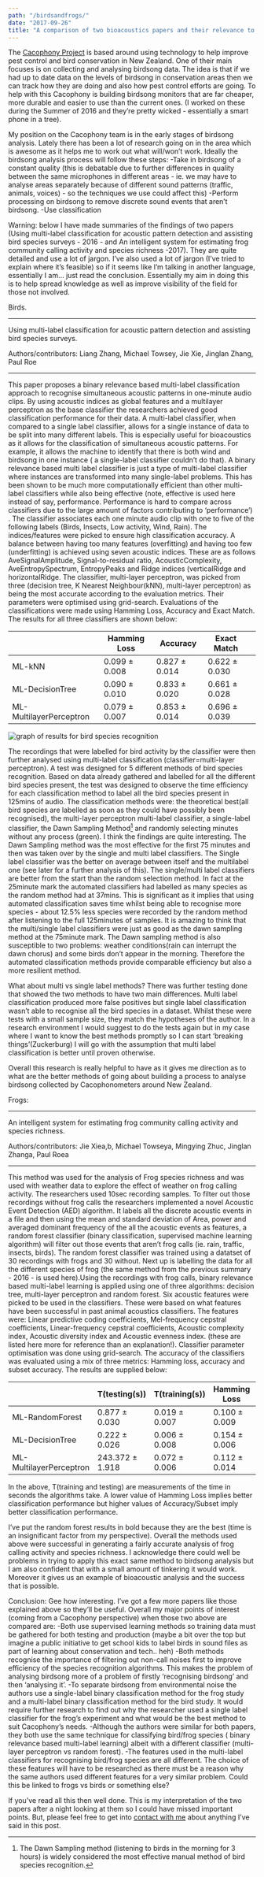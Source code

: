 ```yaml
---
path: "/birdsandfrogs/"
date: "2017-09-26"
title: "A comparison of two bioacoustics papers and their relevance to Cacophony."
---
```


The [Cacophony Project](https://cacophony.org.nz/) is based around using technology to help improve pest control and bird conservation in New Zealand. One of their main focuses is on collecting and analysing birdsong data. The idea is that if we had up to date data on the levels of birdsong in conservation areas then we can track how they are doing and also how pest control efforts are going. To help with this Cacophony is building birdsong monitors that are far cheaper, more durable and easier to use than the current ones. (I worked on these during the Summer of 2016 and they’re pretty wicked - essentially a smart phone in a tree).

My position on the Cacophony team is in the early stages of birdsong analysis. Lately there has been a lot of research going on in the area which is awesome as it helps me to work out what will/won’t work.
Ideally the birdsong analysis process will follow these steps:
-Take in birdsong of a constant quality (this is debatable due to further differences in quality between the same microphones in different areas - ie. we may have to analyse areas separately because of different sound patterns (traffic, animals, voices) - so the techniques we use could affect this)
-Perform processing on birdsong to remove discrete sound events that aren’t birdsong.
-Use classification

Warning: below I have made summaries of the findings of two papers (Using multi-label classification for acoustic pattern detection and assisting bird species surveys - 2016 - and An intelligent system for estimating frog community calling activity and species richness -2017). They are quite detailed and use a lot of jargon. I’ve also used a lot of jargon (I’ve tried to explain where it’s feasible) so if it seems like I’m talking in another language, essentially I am… just read the conclusion.
Essentially my aim in doing this is to help spread knowledge as well as improve visibility of the field for those not involved.


Birds.

-----------------

Using multi-label classification for acoustic pattern detection and assisting bird species surveys.

Authors/contributors: Liang Zhang, Michael Towsey, Jie Xie, Jinglan Zhang, Paul Roe

-----------------

This paper proposes a binary relevance based multi-label classification approach to recognise simultaneous acoustic patterns in one-minute audio clips. By using acoustic indices as global features and a multilayer perceptron as the base classifier the researchers achieved good classification performance for their data.
A multi-label classifier, when compared to a single label classifier, allows for a single instance of data to be split into many different labels. This is especially useful for bioacoustics as it allows for the classification of simultaneous acoustic patterns. For example, it allows the machine to identify that there is both wind and birdsong in one instance ( a single-label classifier couldn’t do that). A binary relevance based multi label classifier is just a type of multi-label classifier where instances are transformed into many single-label problems. This has been shown to be much more computationally efficient than other multi-label classifiers while also being effective (note, effective is used here instead of say, performance. Performance is hard to compare across classifiers due to the large amount of factors contributing to ‘performance’) .
The classifier associates each one minute audio clip with one to five of the following labels (Birds, Insects, Low activity, Wind, Rain).
The indices/features were picked to ensure high classification accuracy. A balance between having too many features (overfitting) and having too few (underfitting) is achieved using seven acoustic indices. These are as follows AveSignalAmplitude, Signal-to-residual ratio, AcousticComplexity, AveEntropySpectrum, EntropyPeaks and Ridge indices (verticalRidge and horizontalRidge.
The classifier, multi-layer perceptron, was picked from three (decision tree, K Nearest Neighbour(kNN), multi-layer perceptron) as being the most accurate according to the evaluation metrics. Their parameters were optimised using grid-search.
Evaluations of the  classifications were made using Hamming Loss, Accuracy and Exact Match. The results for all three classifiers are shown below:


|                         | Hamming Loss  | Accuracy      | Exact Match   |   |
|-------------------------|---------------|---------------|---------------|---|
| ML-kNN                  | 0.099 ± 0.008 | 0.827 ± 0.014 | 0.622 ± 0.030 |   |
| ML-DecisionTree         | 0.090 ± 0.010 | 0.833 ± 0.020 | 0.661 ± 0.028 |   |
| ML-MultilayerPerceptron | 0.079 ± 0.007 | 0.853 ± 0.014 | 0.696 ± 0.039 |   |


![graph of results for bird species recognition](/images/classifier_test.png)

The recordings that were labelled for bird activity by the classifier were then further analysed using multi-label classification (classifier=multi-layer perceptron). A test was designed for 5 different methods of bird species recognition. Based on data already gathered and labelled for all the different bird species present, the test was designed to observe the time efficiency for each classification method to label all the bird species present in 125mins of audio. The classification methods were: the theoretical best(all bird species are labelled as soon as they could have possibly been recognised), the multi-layer perceptron multi-label classifier, a single-label classifier, the Dawn Sampling Method[^1] and randomly selecting minutes without any process (green). I think the findings are quite interesting.
The Dawn Sampling method was the most effective for the first 75 minutes and then was taken over by the single and multi label classifiers. The Single label classifier was the better on average between itself and the multilabel one (see later for a further analysis of this). The single/multi label classifiers are better from the start than the random selection method. In fact at the 25minute mark the automated classifiers had labelled as many species as the random method had at 37mins. This is significant as it implies that using automated classification saves time whilst being able to recognise more species - about 12.5% less species were recorded by the random method after listening to the full 125minutes of samples.
It is amazing to think that the multi/single label classifiers were just as good as the dawn sampling method at the 75minute mark. The Dawn sampling method is also susceptible to two problems: weather conditions(rain can interrupt the dawn chorus) and some birds don’t appear in the morning. Therefore the automated classification methods provide comparable efficiency but also a more resilient method.

What about multi vs single label methods? There was further testing done that showed the two methods to have two main differences. Multi label classification produced more false positives but single label classification wasn’t able to recognise all the bird species in a dataset. Whilst these were tests with a small sample size, they match the hypotheses of the author.  In a research environment I would suggest to do the tests again but in my case where I want to know the best methods promptly so I can start ‘breaking things’(Zuckerburg) I will go with the assumption that multi label classification is better until proven otherwise.

Overall this research is really helpful to have as it gives me direction as to what are the better methods of going about building a process to analyse birdsong collected by Cacophonometers around New Zealand.




Frogs:

-----------------

An intelligent system for estimating frog community calling activity and species richness.

Authors/contributors: Jie Xiea,b, Michael Towseya, Mingying Zhuc, Jinglan Zhanga, Paul Roea

-----------------

This method was used for the analysis of Frog species richness and was used with weather data to explore the effect of weather on frog calling activity.
The researchers used 10sec recording samples. To filter out those recordings without frog calls the researchers implemented a novel Acoustic Event Detection (AED) algorithm. It labels all the discrete acoustic events in a file and then using the mean and standard deviation of Area, power and averaged dominant frequency of the all the acoustic events as features, a random forest classifier (binary classification, supervised machine learning algorithm) will filter out those events that aren’t frog calls (ie. rain, traffic, insects, birds).
The random forest classifier was trained using a datatset of 30 recordings with frogs and 30 without.
Next up is labelling the data for all the different species of frog (the same method from the previous summary - 2016 - is used here).Using the recordings with frog calls, binary relevance based multi-label learning is applied using one of three algorithms: decision tree, multi-layer perceptron and random forest. Six acoustic features were picked to be used in the classifiers. These were based on what features have been successful in past animal acoustics classifiers. The features were: Linear predictive coding coefficients, Mel-frequency cepstral coefficients, Linear-frequency cepstral coefficients, Acoustic complexity index, Acoustic diversity index and Acoustic evenness index. (these are listed here more for reference than an explanation!).
Classifier parameter optimisation was done using grid-search.
The accuracy of the classifiers was evaluated using a mix of three metrics: Hamming loss, accuracy and subset accuracy. The results are supplied below:


|                         | T(testing(s))   | T(training(s)) | Hamming Loss  | Accuracy      | Subset Accuracy |
|-------------------------|-----------------|----------------|---------------|---------------|-----------------|
| ML-RandomForest         | 0.877 ± 0.030   | 0.019 ± 0.007  | 0.100 ± 0.009 | 0.720 ± 0.028 | 0.453 ± 0.029   |
| ML-DecisionTree         | 0.222 ± 0.026   | 0.006 ± 0.008  | 0.154 ± 0.006 | 0.597 ± 0.019 | 0.260 ± 0.029   |
| ML-MultilayerPerceptron | 243.372 ± 1.918 | 0.072 ± 0.006  | 0.112 ± 0.014 | 0.698 ± 0.028 | 0.418 ± 0.075   |


In the above, T(training and testing) are measurements of the time in seconds the algorithms take. A lower value of Hamming Loss implies better classification performance but higher values of Accuracy/Subset imply better classification performance.

I’ve put the random forest results in bold because they are the best (time is an insignificant factor from my perspective).
Overall the methods used above were successful in generating a fairly accurate analysis of frog calling activity and species richness. I acknowledge there could well be problems in trying to apply this exact same method to birdsong analysis but I am also confident that with a small amount of tinkering it would work. Moreover it gives us an example of bioacoustic analysis and the success that is possible.


Conclusion:
Gee how interesting. I’ve got a few more papers like those explained above so they’ll be useful.
Overall my major points of interest (coming from a Cacophony perspective) when those two above are compared are:
-Both use supervised learning methods so training data must be gathered for both testing and production (maybe a bit over the top but imagine a public initiative to get school kids to label birds in sound files as part of learning about conservation and tech.. heh)
-Both methods recognise the importance of filtering out non-call noises first to improve efficiency of the species recognition algorithms. This makes the problem of analysing birdsong more of a problem of firstly ‘recognising birdsong’ and then ‘analysing it’.
-To separate birdsong from environmental noise the authors use a single-label binary classification method for the frog study and a multi-label binary classification method for the bird study. It would require further research to find out why the researcher used a single label classifier for the frog’s experiment and what would be the best method to suit Cacophony’s needs.
-Although the authors were similar for both papers, they both use the same technique for classifying bird/frog species ( binary relevance based multi-label learning) albeit with a different classifier (multi-layer perceptron vs random forest).
-The features used in the multi-label classifiers for recognising bird/frog species are all different. The choice of these features will have to be researched as there must be a reason why the same authors used different features for a very similar problem. Could this be linked to frogs vs birds or something else?

If you’ve read all this then well done. This is my interpretation of the two papers after a night looking at them so I could have missed important points. But, please feel free to get into [contact with me](mailto:finbarmaunsell.com) about anything I’ve said in this post.

[^1]:The Dawn Sampling method (listening to birds in the morning for 3 hours)  is widely considered the most effective manual method of bird species recognition.
